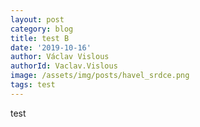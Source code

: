 ```yaml
---
layout: post
category: blog
title: test B
date: '2019-10-16'
author: Václav Vislous
authorId: Vaclav.Vislous
image: /assets/img/posts/havel_srdce.png
tags: test
---
```

test
